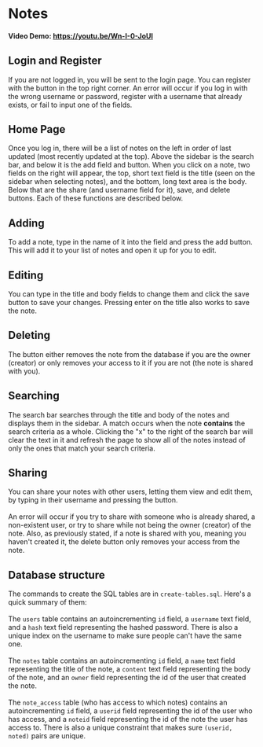 # Notes
#### Video Demo: https://youtu.be/Wn-I-0-JoUI
## Login and Register
If you are not logged in, you will be sent to the login page. You can register with the button in the top right corner. An error will occur if you log in with the wrong username or password, register with a username that already exists, or fail to input one of the fields.
## Home Page
Once you log in, there will be a list of notes on the left in order of last updated (most recently updated at the top). Above the sidebar is the search bar, and below it is the add field and button. When you click on a note, two fields on the right will appear, the top, short text field is the title (seen on the sidebar when selecting notes), and the bottom, long text area is the body. Below that are the share (and username field for it), save, and delete buttons. Each of these functions are described below.
## Adding
To add a note, type in the name of it into the field and press the add button. This will add it to your list of notes and open it up for you to edit.
## Editing
You can type in the title and body fields to change them and click the save button to save your changes. Pressing enter on the title also works to save the note.
## Deleting
The button either removes the note from the database if you are the owner (creator) or only removes your access to it if you are not (the note is shared with you).
## Searching
The search bar searches through the title and body of the notes and displays them in the sidebar. A match occurs when the note **contains** the search criteria as a whole. Clicking the "x" to the right of the search bar will clear the text in it and refresh the page to show all of the notes instead of only the ones that match your search criteria.
## Sharing
You can share your notes with other users, letting them view and edit them, by typing in their username and pressing the button.
<br><br>
An error will occur if you try to share with someone who is already shared, a non-existent user, or try to share while not being the owner (creator) of the note. Also, as previously stated, if a note is shared with you, meaning you haven't created it, the delete button only removes your access from the note.
## Database structure
The commands to create the SQL tables are in `create-tables.sql`. Here's a quick summary of them:
<br><br>
The `users` table contains an autoincrementing `id` field, a `username` text field, and a `hash` text field representing the hashed password. There is also a unique index on the username to make sure people can't have the same one.
<br><br>
The `notes` table contains an autoincrementing `id` field, a `name` text field representing the title of the note, a `content` text field representing the body of the note, and an `owner` field representing the id of the user that created the note.
<br><br>
The `note_access` table (who has access to which notes) contains an autoincrementing `id` field, a `userid` field representing the id of the user who has access, and a `noteid` field representing the id of the note the user has access to. There is also a unique constraint that makes sure `(userid, noted)` pairs are unique.
